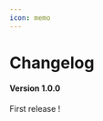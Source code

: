 ```yaml
---
icon: memo
---
```


# Changelog

#### **Version 1.0.0** <a href="#version-1.0.0" id="version-1.0.0"></a>

First release !
